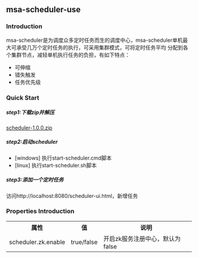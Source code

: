 ## msa-scheduler-use
### Introduction
msa-scheduler是为调度众多定时任务而生的调度中心，msa-scheduler单机最大可承受几万个定时任务的执行，可采用集群模式，可将定时任务平均
分配到各个集群节点，减轻单机执行任务的负担，有如下特点：
- 可伸缩
- 错失触发
- 任务优先级

### Quick Start
##### step1:下载zip并解压
[scheduler-1.0.0.zip](https://github.com/microcmpt/msa-scheduler/blob/master/downloads/1.0.0/msa-scheduler-1.0.0.zip)

##### step2:启动scheduler
- [windows]
  执行start-scheduler.cmd脚本
- [linux]
  执行start-scheduler.sh脚本
  
##### step3:添加一个定时任务
访问http://localhost:8080/scheduler-ui.html，新增任务

### Properties Introduction
<table>
   <th>属性</th>
   <th>值</th>
   <th>说明</th>
   <tr>
      <td>scheduler.zk.enable</td>
      <td>true/false</td>
      <td>开启zk服务注册中心，默认为false</td>
   </tr>


</table>
